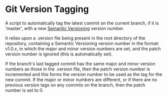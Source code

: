# Git Version Tagging

A script to automatically tag the latest commit on the current branch, if it is 'master', with a new [Semantic Versioning](http://semver.org/) version number.

It relies upon a .version file being present in the root directory of the repository, containing a Semantic Versioning version number in the format: v1.0.x, in which the major and minor version numbers are set, and the patch version number is ignored (this is automatically set).

If the branch's last tagged commit has the same major and minor version numbers as those in the .version file, then the patch version number is incremented and this forms the version number to be used as the tag for the new commit.
If the major or minor numbers are different, or if there are no previous version tags on any commits on the branch, then the patch number is set to 0.
